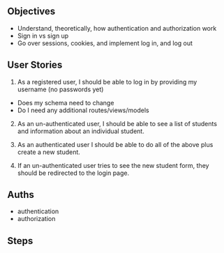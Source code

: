 ## Objectives
- Understand, theoretically, how authentication and authorization work
- Sign in vs sign up
- Go over sessions, cookies, and implement log in, and log out


## User Stories

1. As a registered user, I should be able to log in by providing my username (no passwords yet)
- Does my schema need to change
- Do I need any additional routes/views/models

2. As an un-authenticated user, I should be able to see a list of students and information about an individual student.

3. As an authenticated user I should be able to do all of the above plus create a new student.

4. If an un-authenticated user tries to see the new student form, they should be redirected to the login page.

## Auths
- authentication
- authorization


## Steps

